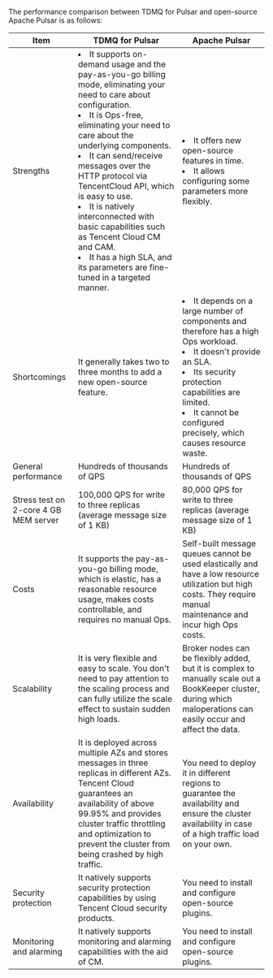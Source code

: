 The performance comparison between TDMQ for Pulsar and open-source Apache Pulsar is as follows:


| Item      | TDMQ for Pulsar                                               | Apache Pulsar                                                |
| ----------- | ------------------------------------------------------------ | ------------------------------------------------------------ |
| Strengths        | <li>It supports on-demand usage and the pay-as-you-go billing mode, eliminating your need to care about configuration.</li><li>It is Ops-free, eliminating your need to care about the underlying components.</li><li>It can send/receive messages over the HTTP protocol via TencentCloud API, which is easy to use.</li><li>It is natively interconnected with basic capabilities such as Tencent Cloud CM and CAM.</li><li>It has a high SLA, and its parameters are fine-tuned in a targeted manner.</li> | <li>It offers new open-source features in time.</li><li>It allows configuring some parameters more flexibly.</li> |
| Shortcomings        | It generally takes two to three months to add a new open-source feature.                   | <li>It depends on a large number of components and therefore has a high Ops workload.</li><li>It doesn't provide an SLA.</li><li>Its security protection capabilities are limited.</li><li>It cannot be configured precisely, which causes resource waste.</li> |
| General performance    | Hundreds of thousands of QPS                                                   | Hundreds of thousands of QPS                                                   |
| Stress test on 2-core 4 GB MEM server | 100,000 QPS for write to three replicas (average message size of 1 KB)                           | 80,000 QPS for write to three replicas (average message size of 1 KB)                            |
| Costs        | It supports the pay-as-you-go billing mode, which is elastic, has a reasonable resource usage, makes costs controllable, and requires no manual Ops.  | Self-built message queues cannot be used elastically and have a low resource utilization but high costs. They require manual maintenance and incur high Ops costs.  |
| Scalability    | It is very flexible and easy to scale. You don't need to pay attention to the scaling process and can fully utilize the scale effect to sustain sudden high loads. | Broker nodes can be flexibly added, but it is complex to manually scale out a BookKeeper cluster, during which maloperations can easily occur and affect the data. |
| Availability      | It is deployed across multiple AZs and stores messages in three replicas in different AZs. Tencent Cloud guarantees an availability of above 99.95% and provides cluster traffic throttling and optimization to prevent the cluster from being crashed by high traffic.  | You need to deploy it in different regions to guarantee the availability and ensure the cluster availability in case of a high traffic load on your own. |
| Security protection    | It natively supports security protection capabilities by using Tencent Cloud security products.                                 | You need to install and configure open-source plugins.                                         |
| Monitoring and alarming    | It natively supports monitoring and alarming capabilities with the aid of CM.                                 | You need to install and configure open-source plugins.                                         |

